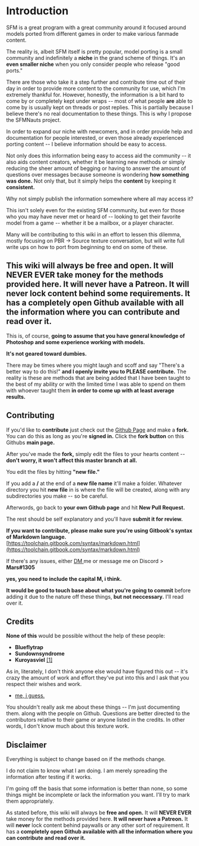 # Introduction

SFM is a great program with a great community around it focused around models ported from different games in order to make various fanmade content.

The reality is, albeit SFM itself is pretty popular, model porting is a small community and indefinitely a **niche** in the grand scheme of things. It's an **even smaller niche** when you only consider people who release "good ports."

There are those who take it a step further and contribute time out of their day in order to provide more content to the community for use, which I'm extremely thankful for. However, honestly, the information is a bit hard to come by or completely kept under wraps -- most of what people **are** able to come by is usually kept on threads or post replies. This is partially because I believe there's no real documentation to these things. This is why I propose the SFMNauts project.

In order to expand our niche with newcomers, and in order provide help and documentation for people interested, or even those already experienced porting content -- I believe information should be easy to access.

Not only does this information being easy to access aid the community -- it also aids content creators, whether it be learning new methods or simply reducing the sheer amount of begging or having to answer the amount of questions over messages because someone is wondering **how something was done.** Not only that, but it simply helps the **content** by keeping it **consistent.**

Why not simply publish the information somewhere where all may access it?

This isn't solely even for the existing SFM community, but even for those who you may have never met or heard of -- looking to get their favorite model from a game -- whether it be a mailbox, or a player character.

Many will be contributing to this wiki in an effort to lessen this dilemma, mostly focusing on PBR -&gt; Source texture conversation, but will write full write ups on how to port from beginning to end on some of these.

## This wiki will always be free and open. It will NEVER EVER take money for the methods provided here. It will never have a Patreon. It will never lock content behind some requirements. It has a completely open Github available with all the information where you can contribute and read over it.

This is, of course, **going to assume that you have general knowledge of Photoshop and some experience working with models.**

**It's not geared toward dumbies.**

There may be times where you might laugh and scoff and say "There's a better way to do this!" **and I openly invite you to PLEASE contribute.** The reality is these are methods that are being added that I have been taught to the best of my ability or with the limited time I was able to spend on them with whoever taught them **in order to come up with at least average results.**

## Contributing

If you'd like to **contribute** just check out the [Github Page](https://github.com/ballerfuturistic/sfmnauts) and make a **fork.** You can do this as long as you're **signed in.** Click the **fork button** on this Githubs **main page.**

After you've made the **fork,** simply edit the files to your hearts content -- **don't worry, it won't affect this master branch at all.**

You edit the files by hitting **"new file."**

If you add a **/** at the end of a **new file name** it'll make a folder. 
Whatever directory you hit **new file** in is where the file will be created, along with any subdirectories you make -- so be careful.

Afterwords, go back to **your own Github page** and hit **New Pull Request.**

The rest should be self explanatory and you'll have **submit it for review.**

**If you want to contribute, please make sure you're using Gitbook's syntax of Markdown language.**
[https://toolchain.gitbook.com/syntax/markdown.html](https://toolchain.gitbook.com/syntax/markdown.html)

If there's any issues, either [DM ](https://twitter.com/ballerfuturistc)me or message me on Discord &gt; **Mars\#1305**

**yes, you need to include the capital M, i think.**

**It would be good to touch base about what you're going to commit** before adding it due to the nature off these things, **but not neccessary.** I'll read over it.

## Credits

**None of this** would be possible without the help of these people:

* **Blueflytrap**
* **Sundownsyndrome**
* **Kuroyasviel** [\[1\]](http://steamcommunity.com/groups/Memeyasviel)

As in, literately, I don't think anyone else would have figured this out -- it's crazy the amount of work and effort they've put into this and I ask that you respect their wishes and work.

* [me, i guess.](https://twitter.com/ballerfuturistc)

You shouldn't really ask  me about these things -- I'm just documenting them. along with the people on Github. Questions are better directed to the contributors relative to their game or anyone listed in the credits. In other words, I don't know much about this texture work.

## Disclaimer

Everything is subject to change based on if the methods change.

I do not claim to know what I am doing. I am merely spreading the information after testing if it works.

I'm going off the basis that some information is better than none, so some things might be incomplete or lack the information you want. I'll try to mark them appropriately.

As stated before, this wiki will always be **free and open.** It will **NEVER EVER** take money for the methods provided here. **It will never have a Patreon.** It will **never** lock content behind paywalls or any other sort of requirement. It has a **completely open Github available with all the information where you can contribute and read over it.**

